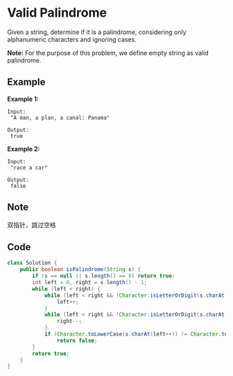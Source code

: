 # Valid Palindrome

Given a string, determine if it is a palindrome, considering only alphanumeric characters and ignoring cases.

**Note:** For the purpose of this problem, we define empty string as valid palindrome.

## **Example**

**Example 1:**

```
Input:
 "A man, a plan, a canal: Panama"

Output:
 true
```

**Example 2:**

```
Input:
 "race a car"

Output:
 false
```

## Note

双指针，跳过空格

## Code

```java
class Solution {
    public boolean isPalindrome(String s) {
        if (s == null || s.length() == 0) return true;
        int left = 0, right = s.length() - 1;
        while (left < right) {
            while (left < right && !Character.isLetterOrDigit(s.charAt(left))) {
                left++;
            }             
            while (left < right && !Character.isLetterOrDigit(s.charAt(right))) {
                right--;
            }
            if (Character.toLowerCase(s.charAt(left++)) != Character.toLowerCase(s.charAt(right--)))
                return false;
        }
        return true;
    }
}
```
